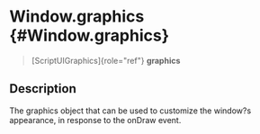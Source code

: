 Window.graphics {#Window.graphics}
===============

> [ScriptUIGraphics]{role="ref"} **graphics**

Description
-----------

The graphics object that can be used to customize the window?s
appearance, in response to the onDraw event.

